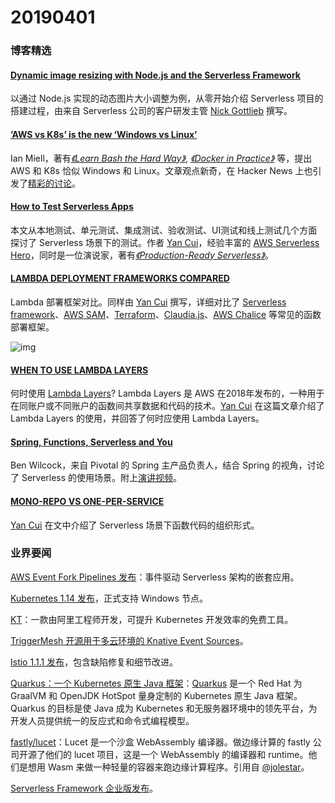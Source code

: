 # 20190401

### 博客精选

#### [Dynamic image resizing with Node.js and the Serverless Framework](https://serverless.com/blog/dynamic-image-resizing-nodejs/)

以通过 Node.js 实现的动态图片大小调整为例，从零开始介绍 Serverless 项目的搭建过程，由来自 Serverless 公司的客户研发主管 [ Nick Gottlieb](https://serverless.com/author/nickgottlieb/) 撰写。

#### [’AWS vs K8s’ is the new ‘Windows vs Linux’](https://zwischenzugs.com/2019/03/25/aws-vs-k8s-is-the-new-windows-vs-linux/)

Ian Miell，著有[*《Learn Bash the Hard Way》*](https://leanpub.com/learnbashthehardway?p=4369), [*《Docker in Practice》*](https://www.manning.com/books/docker-in-practice-second-edition?a_aid=zwischenzugs&a_bid=550032fc) 等，提出 AWS 和 K8s 恰似 Windows 和 Linux。文章观点新奇，在 Hacker News 上也引发了[精彩的讨论](https://news.ycombinator.com/item?id=19489916)。

#### [How to Test Serverless Apps](https://epsagon.com/blog/how-to-test-serverless-apps/)

本文从本地测试、单元测试、集成测试、验收测试、UI测试和线上测试几个方面探讨了 Serverless 场景下的测试。作者 [Yan Cui](https://epsagon.com/author/yan/?post_id=2208)，经验丰富的 [AWS Serverless Hero](https://aws.amazon.com/developer/community/heroes/yan-cui/)，同时是一位演说家，著有[*《Production-Ready Serverless》*](https://bit.ly/production-ready-serverless)。

#### [LAMBDA DEPLOYMENT FRAMEWORKS COMPARED](https://lumigo.io/blog/comparison-of-lambda-deployment-frameworks/)

Lambda 部署框架对比。同样由 [Yan Cui](https://epsagon.com/author/yan/?post_id=2208) 撰写，详细对比了 [Serverless framework](https://serverless.com/)、[AWS SAM](https://github.com/awslabs/serverless-application-model)、[Terraform](https://www.terraform.io/)、[Claudia.js](https://claudiajs.com/)、[AWS Chalice](https://github.com/aws/chalice) 等常见的函数部署框架。

![img](https://lh6.googleusercontent.com/1dZy7RYk-er_bIauYLD888joEIJklO_W8a3GRQkgP4RRRMiPtgUwqqaUmplz9D50UQ1G_snvVGHcRM9ABqBTNGKL8Umk7u8YKQnVL7yX2ZnRsAbfgC6R0v-jO6kZR8miZ8iXYSj5)

#### [WHEN TO USE LAMBDA LAYERS](https://lumigo.io/blog/lambda-layers-when-to-use-it/)

何时使用 [Lambda Layers](https://docs.aws.amazon.com/lambda/latest/dg/configuration-layers.html)? Lambda Layers 是 AWS 在2018年发布的，一种用于在同账户或不同账户的函数间共享数据和代码的技术。[Yan Cui](https://epsagon.com/author/yan/?post_id=2208) 在这篇文章介绍了 Lambda Layers 的使用，并回答了何时应使用 Lambda Layers。

#### [Spring, Functions, Serverless and You](https://thenewstack.io/spring-functions-serverless-and-you/)

Ben Wilcock，来自 Pivotal 的 Spring 主产品负责人，结合 Spring 的视角，讨论了 Serverless 的使用场景。附上[演讲视频](https://youtu.be/8tOj4A7jgWg)。

#### [MONO-REPO VS ONE-PER-SERVICE](https://lumigo.io/blog/mono-repo-vs-one-per-service/)

[Yan Cui](https://epsagon.com/author/yan/?post_id=2208) 在文中介绍了 Serverless 场景下函数代码的组织形式。

### 业界要闻

[AWS Event Fork Pipelines 发布](https://aws.amazon.com/cn/about-aws/whats-new/2019/03/introducing-aws-event-fork-pipelines-nested-applications-for-event-driven-serverless-architectures/)：事件驱动 Serverless 架构的嵌套应用。

[Kubernetes 1.14 发布](https://kubernetes.io/blog/2019/03/25/kubernetes-1-14-release-announcement/)，正式支持 Windows 节点。

[KT](https://mp.weixin.qq.com/s/wWDN2_43l3Ty5z2tEiOXjQ)：一款由阿里工程师开发，可提升 Kubernetes 开发效率的免费工具。

[TriggerMesh 开源用于多云环境的 Knative Event Sources](https://www.infoq.com/news/2019/03/triggermesh-klass)。

[Istio 1.1.1 发布](https://istio.io/about/notes/1.1.1/)，包含缺陷修复和细节改进。

[Quarkus：一个 Kubernetes 原生 Java 框架](https://www.infoq.cn/article/QYNE5rQ_PucIZIsmkk4J)：[Quarkus](https://quarkus.io/) 是一个 Red Hat 为 GraalVM 和 OpenJDK HotSpot 量身定制的 Kubernetes 原生 Java 框架。Quarkus 的目标是使 Java 成为 Kubernetes 和无服务器环境中的领先平台，为开发人员提供统一的反应式和命令式编程模型。

[fastly/lucet](fastly/lucet)：Lucet 是一个沙盒 WebAssembly 编译器。做边缘计算的 fastly 公司开源了他们的 lucet 项目，这是一个 WebAssembly 的编译器和 runtime。他们是想用 Wasm 来做一种轻量的容器来跑边缘计算程序。引用自 [@jolestar](https://weibo.com/1648815335/Hn80B54GO?type=repost#_rnd1554090733575)。

[Serverless Framework 企业版发布](https://serverless.com/blog/announcing-serverless-framework-enterprise/)。

